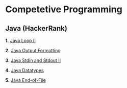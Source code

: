 # Competetive Programming
## Java (HackerRank)

**1.** [Java Loop II](https://www.hackerrank.com/challenges/java-loops/problem)

**2.** [Java Output Formatting](https://www.hackerrank.com/challenges/java-output-formatting/problem)

**3.** [Java Stdin and Stdout II](https://www.hackerrank.com/challenges/java-stdin-stdout/problem)

**4.** [Java Datatypes](https://www.hackerrank.com/challenges/java-datatypes/problem)

**5.** [Java End-of-File](https://www.hackerrank.com/challenges/java-end-of-file/problem)
